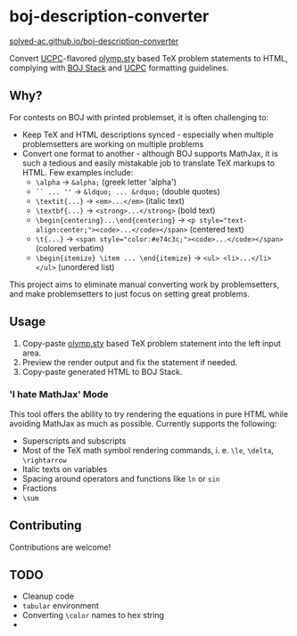 # boj-description-converter

[solved-ac.github.io/boj-description-converter](https://solved-ac.github.io/boj-description-converter/)

Convert [UCPC](https://github.com/ucpcc/ucpc2020-description-layout)-flavored [olymp.sty](https://github.com/GassaFM/olymp.sty) based TeX problem statements to HTML, complying with [BOJ Stack](https://stack.acmicpc.net/guide/problem) and [UCPC](https://github.com/ucpcc/problemsetting-guidelines) formatting guidelines.

## Why?

For contests on BOJ with printed problemset, it is often challenging to:
* Keep TeX and HTML descriptions synced - especially when multiple problemsetters are working on multiple problems
* Convert one format to another - although BOJ supports MathJax, it is such a tedious and easily mistakable job to translate TeX markups to HTML. Few examples include:
  * `\alpha` &rarr; `&alpha;` (greek letter 'alpha')
  * ``` `` ... '' ``` &rarr; `&ldquo; ... &rdquo;` (double quotes)
  * `\textit{...}` &rarr; `<em>...</em>` (italic text)
  * `\textbf{...}` &rarr; `<strong>...</strong>` (bold text)
  * `\begin{centering}...\end{centering}` &rarr; `<p style="text-align:center;"><code>...</code></span>` (centered text)
  * `\t{...}` &rarr; `<span style="color:#e74c3c;"><code>...</code></span>` (colored verbatim)
  * `\begin{itemize} \item ... \end{itemize}` &rarr; `<ul> <li>...</li> </ul>` (unordered list)

This project aims to eliminate manual converting work by problemsetters, and make problemsetters to just focus on setting great problems.

## Usage

1. Copy-paste [olymp.sty](https://github.com/GassaFM/olymp.sty) based TeX problem statement into the left input area.
1. Preview the render output and fix the statement if needed.
1. Copy-paste generated HTML to BOJ Stack.

### 'I hate MathJax' Mode

This tool offers the ability to try rendering the equations in pure HTML while avoiding MathJax as much as possible. Currently supports the following:

* Superscripts and subscripts
* Most of the TeX math symbol rendering commands, i. e. `\le`, `\delta`, `\rightarrow`
* Italic texts on variables
* Spacing around operators and functions like `ln` or `sin`
* Fractions
* `\sum`

## Contributing

Contributions are welcome!

## TODO

* Cleanup code
* `tabular` environment
* Converting `\color` names to hex string
* 

